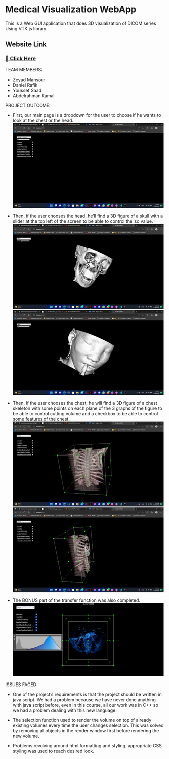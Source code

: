 # Medical Visualization WebApp

This is a  Web GUI application that does 3D visualization of DICOM series Using VTK.js library.

## Website Link

### <a href= "https://zeyad-alo.github.io/Medical-Visualization-Webapp/dist/index.html">🔗 Click Here</a>

TEAM MEMBERS:
- Zeyad Mansour
- Daniel Rafik
- Youssef Saad
- Abdelrahman Kamal



PROJECT OUTCOME:
- First, our main page is a dropdown for the user to choose if he wants to look at the chest or the head.
![](Screenshot%20(44).png)

- Then, if the user chooses the head, he’ll find a 3D figure of a skull with a slider at the top left of the screen to be able to control the iso value. 
![](Screenshot%20(47).png)
![](Screenshot%20(48).png)

- Then, if the user chooses the chest, he will find a 3D figure of a chest skeleton with some points on each plane of the 3 graphs of the figure to be able to control cutting volume and a checkbox to be able to control some features of the chest. 
![](Screenshot%20(45).png)
![](Screenshot%20(46).png)

- The BONUS part of the transfer function was also completed.
![](Screenshot.png)




ISSUES FACED:
- One of the project’s requirements is that the project should be written in java script. We had a problem because we have never done anything with java script before, even in this course, all our work was in C++ so we had a problem dealing with this new language. 

- The selection function used to render the volume on top of already existing volumes every time the user changes selection. This was solved by removing all objects in the render window first before rendering the new volume. 

- Problems revolving around html formatting and styling, appropriate CSS styling was used to reach desired look. 
